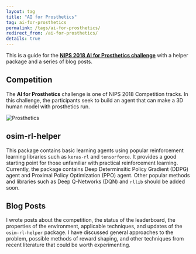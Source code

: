 ```yaml
---
layout: tag
title: "AI for Prosthetics"
tag: ai-for-prosthetics
permalink: /tags/ai-for-prosthetics/
redirect_from: /ai-for-prosthetics/
details: true
---
```


This is a guide for the [**NIPS 2018 AI for Prosthetics challenge**](https://www.crowdai.org/challenges/nips-2018-ai-for-prosthetics-challenge) with a helper package and a series of blog posts.

## Competition

The **AI for Prosthetics** challenge is one of NIPS 2018 Competition tracks. In this challenge, the participants seek to build an agent that can make a 3D human model with prosthetics run.

<div class="w50" style="margin: 10px auto;">
  <img src="{{ absolute_url }}/assets/_pages/ai-for-prosthetics/prosthetics.jpeg" alt="Prosthetics">
</div>

## osim-rl-helper

This package contains basic learning agents using popular reinforcement learning libraries such as `keras-rl` and `tensorforce`. It provides a good starting point for those unfamiliar with practical reinforcement learning. Currently, the package contains Deep Determinsitic Policy Gradient (DDPG) agent and Proximal Policy Optimization (PPO) agent. Other popular methods and libraries such as Deep Q-Networks (DQN) and `rllib` should be added soon.

## Blog Posts

I wrote posts about the competition, the status of the leaderboard, the properties of the environment, applicable techniques, and updates of the `osim-rl-helper` package. I have discussed general approaches to the problem, possible methods of reward shaping, and other techniques from recent literature that could be worth experimenting.
